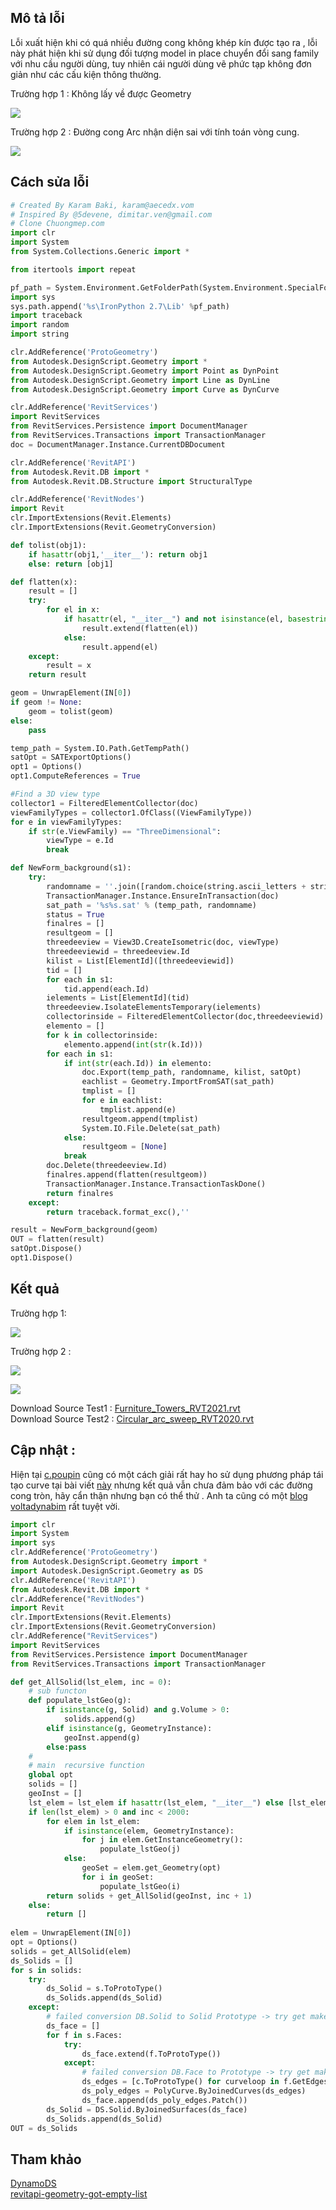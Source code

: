 
## Mô tả lỗi   

Lỗi xuất hiện khi có quá nhiều đường cong không khép kín được tạo ra , lỗi này phát hiện khi sử dụng đối tượng model in place chuyển đổi sang family với nhu cầu người dùng, tuy nhiên cái người dùng vẽ phức tạp không đơn giản như các cấu kiện thông thường.

Trường hợp 1 : Không lấy về được Geometry

![](pic/trim_with_edge_loops-requires.png)

Trường hợp 2 : Đường cong Arc nhận diện sai với tính toán vòng cung.

![](pic/trim_with_edge_loops-requires_fix2.png)


## Cách sửa lỗi

```py
# Created By Karam Baki, karam@aecedx.vom
# Inspired By @5devene, dimitar.ven@gmail.com
# Clone Chuongmep.com
import clr
import System
from System.Collections.Generic import *

from itertools import repeat

pf_path = System.Environment.GetFolderPath(System.Environment.SpecialFolder.ProgramFilesX86)
import sys
sys.path.append('%s\IronPython 2.7\Lib' %pf_path)
import traceback
import random
import string

clr.AddReference('ProtoGeometry')
from Autodesk.DesignScript.Geometry import *
from Autodesk.DesignScript.Geometry import Point as DynPoint
from Autodesk.DesignScript.Geometry import Line as DynLine
from Autodesk.DesignScript.Geometry import Curve as DynCurve

clr.AddReference('RevitServices')
import RevitServices
from RevitServices.Persistence import DocumentManager
from RevitServices.Transactions import TransactionManager
doc = DocumentManager.Instance.CurrentDBDocument

clr.AddReference('RevitAPI')
from Autodesk.Revit.DB import *
from Autodesk.Revit.DB.Structure import StructuralType

clr.AddReference('RevitNodes')
import Revit
clr.ImportExtensions(Revit.Elements)
clr.ImportExtensions(Revit.GeometryConversion)

def tolist(obj1):
	if hasattr(obj1,'__iter__'): return obj1
	else: return [obj1]

def flatten(x):
    result = []
    try:
    	for el in x:
        	if hasattr(el, "__iter__") and not isinstance(el, basestring):
        	    result.extend(flatten(el))
        	else:
        	    result.append(el)
    except:
    	result = x
    return result

geom = UnwrapElement(IN[0])
if geom != None:
	geom = tolist(geom)
else:
	pass

temp_path = System.IO.Path.GetTempPath()
satOpt = SATExportOptions()
opt1 = Options()
opt1.ComputeReferences = True

#Find a 3D view type
collector1 = FilteredElementCollector(doc)
viewFamilyTypes = collector1.OfClass((ViewFamilyType))
for e in viewFamilyTypes:
	if str(e.ViewFamily) == "ThreeDimensional":
		viewType = e.Id
		break

def NewForm_background(s1):
	try:
		randomname = ''.join([random.choice(string.ascii_letters + string.digits) for n in xrange(5)])
		TransactionManager.Instance.EnsureInTransaction(doc)
		sat_path = '%s%s.sat' % (temp_path, randomname)
		status = True
		finalres = []
		resultgeom = []
		threedeeview = View3D.CreateIsometric(doc, viewType)
		threedeeviewid = threedeeview.Id
		kilist = List[ElementId]([threedeeviewid])
		tid = []
		for each in s1:
			tid.append(each.Id)
		ielements = List[ElementId](tid)
		threedeeview.IsolateElementsTemporary(ielements)
		collectorinside = FilteredElementCollector(doc,threedeeviewid).ToElements()
		elemento = []
		for k in collectorinside:
			elemento.append(int(str(k.Id)))
		for each in s1:
			if int(str(each.Id)) in elemento:
				doc.Export(temp_path, randomname, kilist, satOpt)
				eachlist = Geometry.ImportFromSAT(sat_path)
				tmplist = []
				for e in eachlist:
					tmplist.append(e)
				resultgeom.append(tmplist)
				System.IO.File.Delete(sat_path)
			else:
				resultgeom = [None]
			break
		doc.Delete(threedeeview.Id)
		finalres.append(flatten(resultgeom))
		TransactionManager.Instance.TransactionTaskDone()
		return finalres
	except:
		return traceback.format_exc(),''

result = NewForm_background(geom)
OUT = flatten(result)
satOpt.Dispose()
opt1.Dispose()
```

## Kết quả

Trường hợp 1:

![](pic/trim_with_edge_loops-requires_fix.png)

Trường hợp 2 :

![](pic/trim_with_edge_loops-requires_fix3.png)

![](pic/101780350_252105876113166_8406925636085481472_n.jpg)

Download Source Test1 : <a href="http://www.mediafire.com/file/zz773zhwjdzjkq4/Furniture_Towers_RVT2021.rvt/file" target="_blank">Furniture_Towers_RVT2021.rvt</a>   
Download Source Test2 : <a href="http://www.mediafire.com/file/9c425e37gamszqb/Circular_arc_sweep_RVT2020.rvt/file" target="_blank">Circular_arc_sweep_RVT2020.rvt</a> 

## Cập nhật : 

Hiện tại [c.poupin](https://forum.dynamobim.com/u/c.poupin) cũng có một cách giải rất hay ho sử dụng phương pháp tái tạo curve tại bài viết [này](https://forum.dynamobim.com/t/revitapi-geometry-got-empty-list/74334/14) nhưng kết quả vẫn chưa đảm bảo với các đường cong tròn, hãy cẩn thận nhưng bạn có thể thử . Anh ta cũng có một [blog voltadynabim](https://voltadynabim.blogspot.com/) rất tuyệt vời.

``` py
import clr
import System
import sys
clr.AddReference('ProtoGeometry')
from Autodesk.DesignScript.Geometry import *
import Autodesk.DesignScript.Geometry as DS
clr.AddReference('RevitAPI')
from Autodesk.Revit.DB import *
clr.AddReference("RevitNodes")
import Revit
clr.ImportExtensions(Revit.Elements)
clr.ImportExtensions(Revit.GeometryConversion)
clr.AddReference("RevitServices")
import RevitServices
from RevitServices.Persistence import DocumentManager
from RevitServices.Transactions import TransactionManager

def get_AllSolid(lst_elem, inc = 0):
	# sub functon
	def populate_lstGeo(g):
		if isinstance(g, Solid) and g.Volume > 0: 
			solids.append(g)
		elif isinstance(g, GeometryInstance):
			geoInst.append(g)
		else:pass
	#
	# main  recursive function		
	global opt
	solids = []
	geoInst = []
	lst_elem = lst_elem if hasattr(lst_elem, "__iter__") else [lst_elem]
	if len(lst_elem) > 0 and inc < 2000:
		for elem in lst_elem:
			if isinstance(elem, GeometryInstance):
				for j in elem.GetInstanceGeometry():
					populate_lstGeo(j)			
			else:
				geoSet = elem.get_Geometry(opt)
				for i in geoSet:
					populate_lstGeo(i)
		return solids + get_AllSolid(geoInst, inc + 1)
	else:
		return []
		
elem = UnwrapElement(IN[0])
opt = Options()
solids = get_AllSolid(elem)
ds_Solids = []
for s in solids:
	try:
		ds_Solid = s.ToProtoType()
		ds_Solids.append(ds_Solid)
	except:
		# failed conversion DB.Solid to Solid Prototype -> try get make Solid with ByJoinedSurfaces 
		ds_face = []
		for f in s.Faces:
			try:
				ds_face.extend(f.ToProtoType())
			except:
				# failed conversion DB.Face to Prototype -> try get make Surface with PolyCurves.Patch() 
				ds_edges = [c.ToProtoType() for curveloop in f.GetEdgesAsCurveLoops() for c in  curveloop]
				ds_poly_edges = PolyCurve.ByJoinedCurves(ds_edges)
				ds_face.append(ds_poly_edges.Patch())
		ds_Solid = DS.Solid.ByJoinedSurfaces(ds_face)
		ds_Solids.append(ds_Solid)
OUT = ds_Solids
```

## Tham khảo

<a href="https://github.com/DynamoDS/DynamoRevit/issues/2494" target="_blank">DynamoDS</a>   
<a href="https://forum.dynamobim.com/t/revitapi-geometry-got-empty-list/74334/14" target="_blank">revitapi-geometry-got-empty-list</a>  

